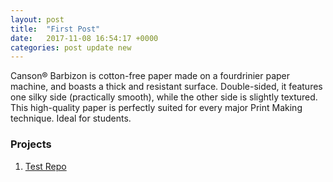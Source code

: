 ```yaml
---
layout: post
title:  "First Post"
date:   2017-11-08 16:54:17 +0000
categories: post update new
---
```


Canson® Barbizon is cotton-free paper made on a fourdrinier paper machine, and boasts a thick and resistant surface.
Double-sided, it features one silky side (practically smooth), while the other side is slightly textured.
This high-quality paper is perfectly suited for every major Print Making technique.
Ideal for students.

### Projects
1. [Test Repo](https://arunlalkp.github.io/testrepo/)
